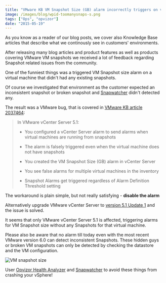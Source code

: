 ```yaml
---
title: "VMware KB VM Snapshot Size (GB) alarm incorrectly triggers on virtual machines"
image: /images/blog/wpid-toomanysnaps-s.png
tags: ["Ops", "opvizor"]
date: "2015-05-19"
---
```


As you know as a reader of our blog posts, we cover also Knowledge Base articles that describe what we continously see in customers' environments.

After releasing many blog articles and product features as well as products covering VMware VM snapshots we received a lot of feedback regarding Snapshot related issues from the community.

One of the funniest things was a triggered VM Snapshot size alarm on a virtual machine that didn't had any existing snapshots.

Of course we investigated that environment as the customer expected an inconsistent snapshot or broken snapshot and [Snapwatcher](http://www.snapwatcher.com "Snapwatcher ") didn't detected any.

The result was a VMware bug, that is covered in [VMware KB article 2037464](http://kb.vmware.com/selfservice/microsites/microsite.do?cmd=displayKC&docType=kc&externalId=2037464&sliceId=1&docTypeID=DT_KB_1_1 "VMware KB article 2037464"):

> In VMware vCenter Server 5.1:
> 
> - You configured a vCenter Server alarm to send alarms when virtual machines are running from snapshots
> 
> - The alarm is falsely triggered even when the virtual machine does not have snapshots
> 
> - You created the VM Snapshot Size (GB) alarm in vCenter Server
> 
> - You see false alarms for multiple virtual machines in the inventory
> 
> - Snapshot Alarms get triggered regardless of Alarm Definition Threshold setting

The workaround is plain simple, but not really satisfying - **disable the alarm**

Alternatively upgrade VMware vCenter Server to [version 5.1 Update 1](https://my.vmware.com/web/vmware/info/slug/datacenter_cloud_infrastructure/vmware_vsphere_with_operations_management/5_1 "version 5.1 Update 1") and the issue is solved.

It seems that only VMware vCenter Server 5.1 is affected, triggering alarms for VM Snapshot size without any Snapshots for that virtual machine.

Please also be aware that no alarm till today even with the most recent VMware version 6.0 can detect inconsistent Snapshots. These hidden guys or broken VM snapshots can only be detected by checking the datastore and the VM configuration. 

![VM snapshot size](/images/blog/wpid-toomanysnaps-s.png)

User [Opvizor Health Analyzer](https://www.opvizor.com/register "Opvizor Health Analyzer") and [Snapwatcher](http://www.snapwatcher.com "Snapwatcher ") to avoid these things from crashing your vSphere!

